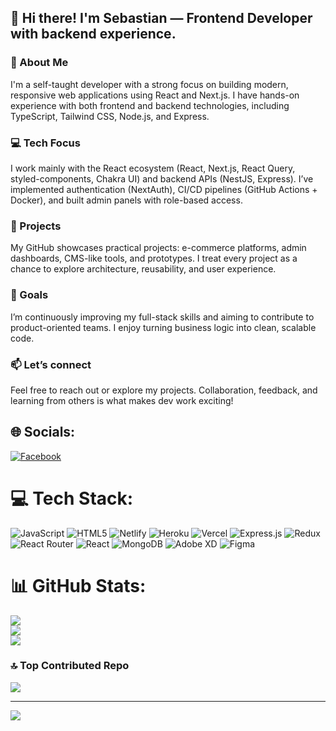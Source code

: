 ## 👋 Hi there! I'm Sebastian — Frontend Developer with backend experience.

### 🧠 About Me
I'm a self-taught developer with a strong focus on building modern, responsive web applications using React and Next.js. I have hands-on experience with both frontend and backend technologies, including TypeScript, Tailwind CSS, Node.js, and Express.

### 💻 Tech Focus
I work mainly with the React ecosystem (React, Next.js, React Query, styled-components, Chakra UI) and backend APIs (NestJS, Express). I’ve implemented authentication (NextAuth), CI/CD pipelines (GitHub Actions + Docker), and built admin panels with role-based access.

### 🧪 Projects
My GitHub showcases practical projects: e-commerce platforms, admin dashboards, CMS-like tools, and prototypes. I treat every project as a chance to explore architecture, reusability, and user experience.

### 🎯 Goals
I’m continuously improving my full-stack skills and aiming to contribute to product-oriented teams. I enjoy turning business logic into clean, scalable code.

### 📫 Let’s connect
Feel free to reach out or explore my projects. Collaboration, feedback, and learning from others is what makes dev work exciting!


## 🌐 Socials:
[![Facebook](https://img.shields.io/badge/Facebook-%231877F2.svg?logo=Facebook&logoColor=white)](https://facebook.com/sebastian.nowak.75) 

# 💻 Tech Stack:
![JavaScript](https://img.shields.io/badge/javascript-%23323330.svg?style=for-the-badge&logo=javascript&logoColor=%23F7DF1E) ![HTML5](https://img.shields.io/badge/html5-%23E34F26.svg?style=for-the-badge&logo=html5&logoColor=white) ![Netlify](https://img.shields.io/badge/netlify-%23000000.svg?style=for-the-badge&logo=netlify&logoColor=#00C7B7) ![Heroku](https://img.shields.io/badge/heroku-%23430098.svg?style=for-the-badge&logo=heroku&logoColor=white) ![Vercel](https://img.shields.io/badge/vercel-%23000000.svg?style=for-the-badge&logo=vercel&logoColor=white) ![Express.js](https://img.shields.io/badge/express.js-%23404d59.svg?style=for-the-badge&logo=express&logoColor=%2361DAFB) ![Redux](https://img.shields.io/badge/redux-%23593d88.svg?style=for-the-badge&logo=redux&logoColor=white) ![React Router](https://img.shields.io/badge/React_Router-CA4245?style=for-the-badge&logo=react-router&logoColor=white) ![React](https://img.shields.io/badge/react-%2320232a.svg?style=for-the-badge&logo=react&logoColor=%2361DAFB) ![MongoDB](https://img.shields.io/badge/MongoDB-%234ea94b.svg?style=for-the-badge&logo=mongodb&logoColor=white) ![Adobe XD](https://img.shields.io/badge/Adobe%20XD-470137?style=for-the-badge&logo=Adobe%20XD&logoColor=#FF61F6) 	![Figma](https://img.shields.io/badge/figma-%23F24E1E.svg?style=for-the-badge&logo=figma&logoColor=white)
# 📊 GitHub Stats:
![](https://github-readme-stats.vercel.app/api?username=sporthq&theme=radical&hide_border=false&include_all_commits=false&count_private=false)<br/>
![](https://github-readme-streak-stats.herokuapp.com/?user=sporthq&theme=radical&hide_border=false)<br/>
![](https://github-readme-stats.vercel.app/api/top-langs/?username=sporthq&theme=radical&hide_border=false&include_all_commits=false&count_private=false&layout=compact)

### 🔝 Top Contributed Repo
![](https://github-contributor-stats.vercel.app/api?username=sporthq&limit=5&theme=dark&combine_all_yearly_contributions=true)

---
[![](https://visitcount.itsvg.in/api?id=sporthq&icon=0&color=0)](https://visitcount.itsvg.in)

<!-- Proudly created with GPRM ( https://gprm.itsvg.in ) -->
